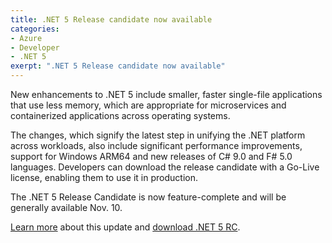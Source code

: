 ```yaml
---
title: .NET 5 Release candidate now available
categories:
- Azure
- Developer
- .NET 5
exerpt: ".NET 5 Release candidate now available"
---
```


New enhancements to .NET 5 include smaller, faster single-file applications that use less memory, which are appropriate for microservices and containerized applications across operating systems.

The changes, which signify the latest step in unifying the .NET platform across workloads, also include significant performance improvements, support for Windows ARM64 and new releases of C# 9.0 and F# 5.0 languages. Developers can download the release candidate with a Go-Live license, enabling them to use it in production.

The .NET 5 Release Candidate is now feature-complete and will be generally available Nov. 10.

[Learn more](https://aka.ms/AA9g2s4?WT.mc_id=DOP-MVP-5003666) about this update and [download .NET 5 RC](https://aka.ms/AA9n0lj?WT.mc_id=DOP-MVP-5003666).
